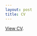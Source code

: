 ```yaml
---
layout: post
title: CV
---
```


[View CV](https://drive.google.com/uc?id=1flcpu2uECnaaD7WjDHHl38WD-dY6OEBb&export=download).
